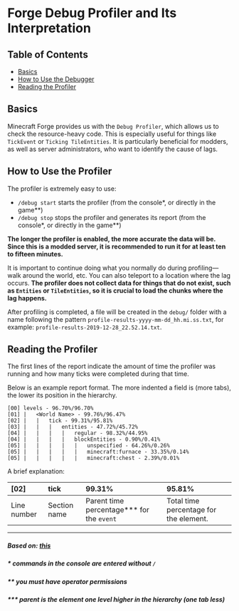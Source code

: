Forge Debug Profiler and Its Interpretation
===============================================

Table of Contents
-----------
* [Basics](#basics)
* [How to Use the Debugger](#how-to-use-the-debugger)
* [Reading the Profiler](#reading)

## Basics
Minecraft Forge provides us with the `Debug Profiler`, which allows us to check the resource-heavy code.
This is especially useful for things like `TickEvent` or `Ticking TileEntities`.
It is particularly beneficial for modders, as well as server administrators, who want to identify the cause of lags.

<a name="how-to-use-the-debugger"><h2>How to Use the Profiler</h2></a>

The profiler is extremely easy to use:
- `/debug start` starts the profiler (from the console*, or directly in the game**)
- `/debug stop` stops the profiler and generates its report (from the console*, or directly in the game**)

**The longer the profiler is enabled, the more accurate the data will be. Since this is a modded server, it is recommended to run it for at least ten to fifteen minutes.**

It is important to continue doing what you normally do during profiling—walk around the world, etc. You can also teleport to a location where the lag occurs. **The profiler does not collect data for things that do not exist, such as `Entities` or `TileEntities`, so it is crucial to load the chunks where the lag happens.**

After profiling is completed, a file will be created in the `debug/` folder with a name following the pattern `profile-results-yyyy-mm-dd_hh.mi.ss.txt`, for example: `profile-results-2019-12-28_22.52.14.txt`.

<a name="reading"><h2>Reading the Profiler</h2></a>

The first lines of the report indicate the amount of time the profiler was running and how many ticks were completed during that time.

Below is an example report format. The more indented a field is (more tabs), the lower its position in the hierarchy.
```
[00] levels - 96.70%/96.70%
[01] |   <World Name> - 99.76%/96.47%
[02] |   |   tick - 99.31%/95.81%
[03] |   |   |   entities - 47.72%/45.72%
[04] |   |   |   |   regular - 98.32%/44.95%
[04] |   |   |   |   blockEntities - 0.90%/0.41%
[05] |   |   |   |   |   unspecified - 64.26%/0.26%
[05] |   |   |   |   |   minecraft:furnace - 33.35%/0.14%
[05] |   |   |   |   |   minecraft:chest - 2.39%/0.01%
```
A brief explanation:

| [02]                     | tick                  | 99.31%       | 95.81%       |
| :----------------------- | :---------------------- | :----------- | :----------- |
| Line number | Section name | Parent time percentage*** for the `event` | Total time percentage for the element. |


-------------------------
##### Based on: <a href="https://mcforge.readthedocs.io/en/latest/gettingstarted/debugprofiler/"> this</a>
##### * commands in the console are entered without `/`
##### ** you must have operator permissions
##### *** parent is the element one level higher in the hierarchy (one tab less)
